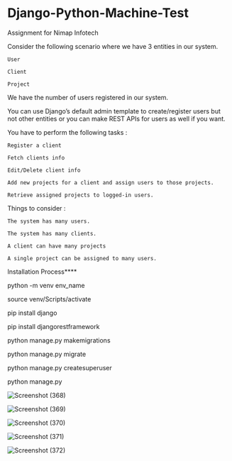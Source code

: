 # Django-Python-Machine-Test
Assignment for Nimap Infotech

Consider the following scenario where we have 3 entities in our system.

    User

    Client

    Project

We have the number of users registered in our system.

You can use Django’s default admin template to create/register users but not other entities or you can make REST APIs for users as well if you want.

You have to perform the following tasks :

    Register a client

    Fetch clients info

    Edit/Delete client info

    Add new projects for a client and assign users to those projects.

    Retrieve assigned projects to logged-in users.

Things to consider :

    The system has many users.

    The system has many clients.

    A client can have many projects

    A single project can be assigned to many users.




Installation Process****

python -m venv env_name

source venv/Scripts/activate

pip install django

pip install djangorestframework

python manage.py makemigrations

python manage.py migrate

python manage.py createsuperuser

python manage.py 


![Screenshot (368)](https://github.com/16shashikant16/Django-Python-Machine-Test/assets/55691120/5f0d3971-56fe-433e-b1e8-ffe14db85f94)



![Screenshot (369)](https://github.com/16shashikant16/Django-Python-Machine-Test/assets/55691120/3242efe6-e853-4f0c-9bbe-070de3921b69)


![Screenshot (370)](https://github.com/16shashikant16/Django-Python-Machine-Test/assets/55691120/70a9d260-a46f-418b-9f58-50f06a96981e)


![Screenshot (371)](https://github.com/16shashikant16/Django-Python-Machine-Test/assets/55691120/7066f3fb-aa83-40f4-bfd9-0b30f7465651)


![Screenshot (372)](https://github.com/16shashikant16/Django-Python-Machine-Test/assets/55691120/c3b92e59-593e-444f-8d35-d7efcd9b8798)
